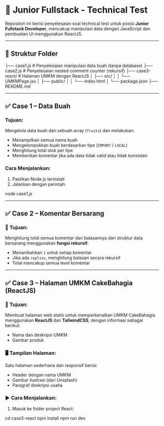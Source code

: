 # 🧪 Junior Fullstack - Technical Test

Repositori ini berisi penyelesaian soal technical test untuk posisi **Junior Fullstack Developer**, mencakup manipulasi data dengan JavaScript dan pembuatan UI menggunakan ReactJS.

---

## 📁 Struktur Folder
├── case1.js # Penyelesaian manipulasi data buah (tanpa database)
├── case2.js # Penyelesaian nested comment counter (rekursif)
├── case3-react/ # Halaman UMKM dengan ReactJS
│ ├── src/
│ │ └── UMKMPage.jsx
│ ├── public/
│ │ └── index.html
│ └── package.json
├── README.md

---

## ✅ Case 1 – Data Buah

### Tujuan:
Mengelola data buah dari sebuah array (`fruits`) dan melakukan:
- Menampilkan semua nama buah
- Mengelompokkan buah berdasarkan tipe (`IMPORT` / `LOCAL`)
- Menghitung total stok per tipe
- Memberikan komentar jika ada data tidak valid atau tidak konsisten

### Cara Menjalankan:
1. Pastikan Node.js terinstall
2. Jalankan dengan perintah:

node case1.js

---

## ✅ Case 2 – Komentar Bersarang

### 🎯 Tujuan:
Menghitung total semua komentar dan balasannya dari struktur data bersarang menggunakan **fungsi rekursif**:

- Menambahkan `1` untuk setiap komentar
- Jika ada `replies`, menghitung balasan secara rekursif
- Total mencakup semua level komentar

---

## ✅ Case 3 – Halaman UMKM CakeBahagia (ReactJS)

### 🎯 Tujuan:
Membuat halaman web statis untuk memperkenalkan UMKM CakeBahagia menggunakan **ReactJS** dan **TailwindCSS**, dengan informasi sebagai berikut:

- Nama dan deskripsi UMKM
- Gambar produk

### 🖥️ Tampilan Halaman:
Satu halaman sederhana dan responsif berisi:

- Header dengan nama UMKM
- Gambar ilustrasi (dari Unsplash)
- Paragraf deskripsi usaha

### ▶️ Cara Menjalankan:

1. Masuk ke folder project React:

cd case3-react
npm install
npm run dev
